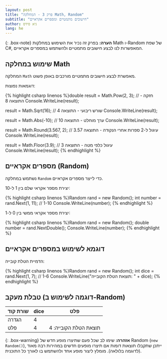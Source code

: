 ```yaml
---
layout: post
title: "פרק 3 - המחלקה Math, Random"
subtitle: "חישובים מתמטיים ומספרים אקראיים"
author: גיא סידס
lang: he
---
```


{: .box-note}
**הערה:** בפרק זה נכיר את השימוש במחלקות Math ו-Random של שפת C#, המאפשרות לנו לבצע חישובים מתמטיים ולהשתמש במספרים אקראיים.

## שימוש במחלקה Math

המחלקה `Math` מאפשרת לבצע חישובים מתמטיים מורכבים באופן פשוט.

דוגמאות נפוצות:

{% highlight csharp linenos %}double result = Math.Pow(2, 3); // חזקה - התוצאה 8
Console.WriteLine(result);

result = Math.Sqrt(16); // שורש ריבועי - התוצאה 4
Console.WriteLine(result);

result = Math.Abs(-10); // ערך מוחלט - התוצאה 10
Console.WriteLine(result);

result = Math.Round(3.567, 2); // עיגול ל-2 ספרות אחרי הנקודה - התוצאה 3.57
Console.WriteLine(result);

result = Math.Floor(3.9); // עיגול כלפי מטה - התוצאה 3
Console.WriteLine(result);
{% endhighlight %}


## מספרים אקראיים (Random)

נשתמש במחלקה `Random` כדי לייצר מספרים אקראיים.

יצירת מספר אקראי שלם בין 1 ל-10:

{% highlight csharp linenos %}Random rand = new Random();
int number = rand.Next(1, 11); // 1-10
Console.WriteLine(number);
{% endhighlight %}

יצירת מספר אקראי ממשי בין 0 ל-1:

{% highlight csharp linenos %}Random rand = new Random();
double number = rand.NextDouble();
Console.WriteLine(number);
{% endhighlight %}

## דוגמא לשימוש במספרים אקראיים

הדמיית הטלת קובייה:

{% highlight csharp linenos %}Random rand = new Random();
int dice = rand.Next(1, 7); // 1-6
Console.WriteLine("תוצאת הטלת הקובייה: " + dice);
{% endhighlight %}

## טבלת מעקב (דוגמה לשימוש ב-Random)

| שורת קוד | dice | פלט                     |
|-----------|------|-------------------------|
| הגדרה    | 4    |                         |
| פלט      | 4    | תוצאת הטלת הקובייה: 4  |

{: .box-warning}
**אזהרה:** שימו לב שכל פעם שתיצרו מופע חדש של Random (`new Random()`), ייתכן שתקבלו תוצאות דומות אם תיצרו מופעים חדשים במהירות רבה מאוד (לדוגמה בלולאה). מומלץ ליצור מופע אחד ולהשתמש בו לאורך כל התוכנית.


